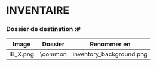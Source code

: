 # INVENTAIRE
### Dossier de destination :#
  
Image  | Dossier  |  Renommer en 
------------- | ------------- | -------------
IB_X.png  | \common | inventory_background.png
